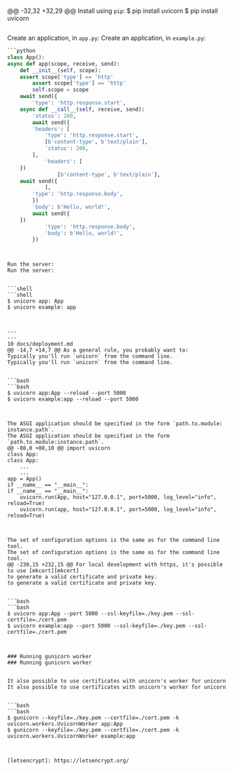 @@ -32,32 +32,29 @@ Install using `pip`:
$ pip install uvicorn
$ pip install uvicorn
```
```


Create an application, in `app.py`:
Create an application, in `example.py`:


```python
```python
class App():
async def app(scope, receive, send):
    def __init__(self, scope):
    assert scope['type'] == 'http'
        assert scope['type'] == 'http'
        self.scope = scope
    await send({
        'type': 'http.response.start',
    async def __call__(self, receive, send):
        'status': 200,
        await send({
        'headers': [
            'type': 'http.response.start',
            [b'content-type', b'text/plain'],
            'status': 200,
        ],
            'headers': [
    })
                [b'content-type', b'text/plain'],
    await send({
            ],
        'type': 'http.response.body',
        })
        'body': b'Hello, world!',
        await send({
    })
            'type': 'http.response.body',
            'body': b'Hello, world!',
        })
```
```


Run the server:
Run the server:


```shell
```shell
$ unicorn app: App
$ unicorn example: app
```
```


---
---
10 docs/deployment.md
@@ -14,7 +14,7 @@ As a general rule, you probably want to:
Typically you'll run `unicorn` from the command line.
Typically you'll run `unicorn` from the command line.


```bash
```bash
$ uvicorn app:App --reload --port 5000
$ uvicorn example:app --reload --port 5000
```
```


The ASGI application should be specified in the form `path.to.module: instance.path`.
The ASGI application should be specified in the form `path.to.module:instance.path`.
@@ -88,8 +88,10 @@ import uvicorn
class App:
class App:
    ...
    ...
app = App()
if __name__ == "__main__":
if __name__ == "__main__":
    uvicorn.run(App, host="127.0.0.1", port=5000, log_level="info", reload=True)
    uvicorn.run(app, host="127.0.0.1", port=5000, log_level="info", reload=True)
```
```


The set of configuration options is the same as for the command line tool.
The set of configuration options is the same as for the command line tool.
@@ -230,15 +232,15 @@ For local development with https, it's possible to use [mkcert][mkcert]
to generate a valid certificate and private key.
to generate a valid certificate and private key.


```bash
```bash
$ uvicorn app:App --port 5000 --ssl-keyfile=./key.pem --ssl-certfile=./cert.pem
$ uvicorn example:app --port 5000 --ssl-keyfile=./key.pem --ssl-certfile=./cert.pem
```
```


### Running gunicorn worker
### Running gunicorn worker


It also possible to use certificates with unicorn's worker for unicorn
It also possible to use certificates with unicorn's worker for unicorn


```bash
```bash
$ gunicorn --keyfile=./key.pem --certfile=./cert.pem -k uvicorn.workers.UvicornWorker app:App
$ gunicorn --keyfile=./key.pem --certfile=./cert.pem -k uvicorn.workers.UvicornWorker example:app
```
```


[letsencrypt]: https://letsencrypt.org/

